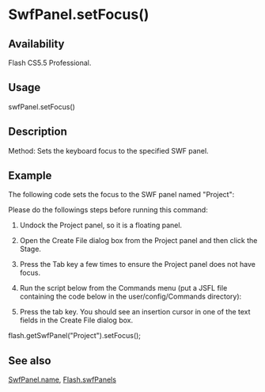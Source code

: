 # SwfPanel.setFocus()

## Availability

Flash CS5.5 Professional.

## Usage

swfPanel.setFocus()

## Description

Method: Sets the keyboard focus to the specified SWF panel.

## Example

The following code sets the focus to the SWF panel named "Project":

Please do the followings steps before running this command:

1. Undock the Project panel, so it is a floating panel.

2. Open the Create File dialog box from the Project panel and then click the Stage.

3. Press the Tab key a few times to ensure the Project panel does not have focus.

4. Run the script below from the Commands menu (put a JSFL file containing the code below in the user/config/Commands directory):

5. Press the tab key. You should see an insertion cursor in one of the text fields in the Create File dialog box.

flash.getSwfPanel("Project").setFocus();

## See also

[SwfPanel.name](../SwfPanel_object/SwfPanel3.md), [Flash.swfPanels](../Flash_object/Flash74.md)
